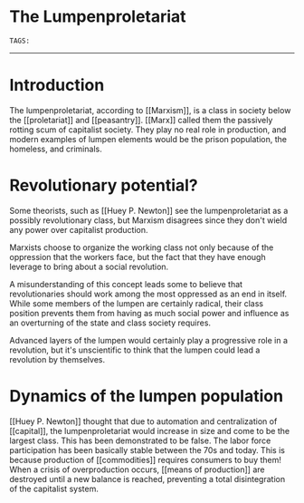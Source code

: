 # The Lumpenproletariat
`TAGS:`

---
# Introduction
The lumpenproletariat, according to [[Marxism]], is a class in society below the [[proletariat]] and [[peasantry]]. [[Marx]] called them the passively rotting scum of capitalist society. They play no real role in production, and modern examples of lumpen elements would be the prison population, the homeless, and criminals. 

# Revolutionary potential?
Some theorists, such as [[Huey P. Newton]] see the lumpenproletariat as a possibly revolutionary class, but Marxism disagrees since they don't wield any power over capitalist production. 

Marxists choose to organize the working class not only because of the oppression that the workers face, but the fact that they have enough leverage to bring about a social revolution. 

A misunderstanding of this concept leads some to believe that revolutionaries should work among the most oppressed as an end in itself. While some members of the lumpen are certainly radical, their class position prevents them from having as much social power and influence as an overturning of the state and class society requires. 

Advanced layers of the lumpen would certainly play a progressive role in a revolution, but it's unscientific to think that the lumpen could lead a revolution by themselves. 

# Dynamics of the lumpen population
[[Huey P. Newton]] thought that due to automation and centralization of [[capital]], the lumpenproletariat would increase in size and come to be the largest class. This has been demonstrated to be false. The labor force participation has been basically stable between the 70s and today. This is because production of [[commodities]] requires consumers to buy them! When a crisis of overproduction occurs, [[means of production]] are destroyed until a new balance is reached, preventing a total disintegration of the capitalist system. 